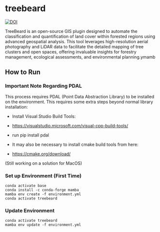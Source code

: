 # treebeard

[![DOI](https://zenodo.org/badge/783989380.svg)](https://zenodo.org/doi/10.5281/zenodo.11107001)

TreeBeard is an open-source GIS plugin designed to automate the classification and quantification of land cover within forested regions using advanced geospatial analysis. This tool leverages high-resolution aerial photography and LiDAR data to facilitate the detailed mapping of tree clusters and open spaces, offering invaluable insights for forestry management, ecological assessments, and environmental planning.ymamb

## How to Run

### Important Note Regarding PDAL

This process requires PDAL (Point Data Abstraction Library) to be installed on the environment. This requires some extra steps beyond normal library installation:

* Install Visual Studio Build Tools:

* https://visualstudio.microsoft.com/visual-cpp-build-tools/

* run pip install pdal

* It may also be necessary to install cmake build tools from here:

* https://cmake.org/download/

(Still working on a solution for MacOS)

### Set up Environment (First Time)
```
conda activate base
conda install -c conda-forge mamba
mamba env create -f environment.yml
conda activate treebeard
```

### Update Environment
```
conda activate treebeard
mamba env update -f environment.yml
```